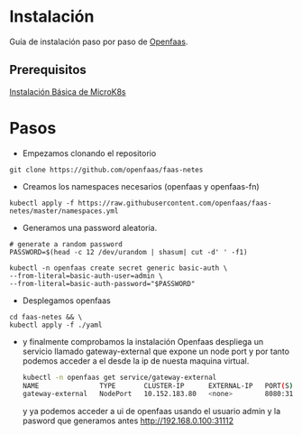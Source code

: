 # Instalación

Guía de instalación paso por paso de [Openfaas](https://www.openfaas.com/).

## Prerequisitos

[Instalación Básica de MicroK8s](/Microk8s.md)

# Pasos

- Empezamos clonando el repositorio

```shell
git clone https://github.com/openfaas/faas-netes
```

- Creamos los namespaces necesarios (openfaas y openfaas-fn)

```shell
kubectl apply -f https://raw.githubusercontent.com/openfaas/faas-netes/master/namespaces.yml
```

- Generamos una password aleatoria.

```shell
# generate a random password
PASSWORD=$(head -c 12 /dev/urandom | shasum| cut -d' ' -f1)

kubectl -n openfaas create secret generic basic-auth \
--from-literal=basic-auth-user=admin \
--from-literal=basic-auth-password="$PASSWORD"
```

- Desplegamos openfaas

```shell
cd faas-netes && \
kubectl apply -f ./yaml
```

- y finalmente comprobamos la instalación
    Openfaas despliega un servicio llamado gateway-external que expone un node port y por tanto podemos acceder a el desde la ip de nuesta maquina virtual.

    ```bash
    kubectl -n openfaas get service/gateway-external
    NAME               TYPE       CLUSTER-IP      EXTERNAL-IP   PORT(S)          AGE
    gateway-external   NodePort   10.152.183.80   <none>        8080:31112/TCP   83d
    ```

    y ya podemos acceder a ui de openfaas usando el usuario admin y la pasword que generamos antes <http://192.168.0.100:31112>
